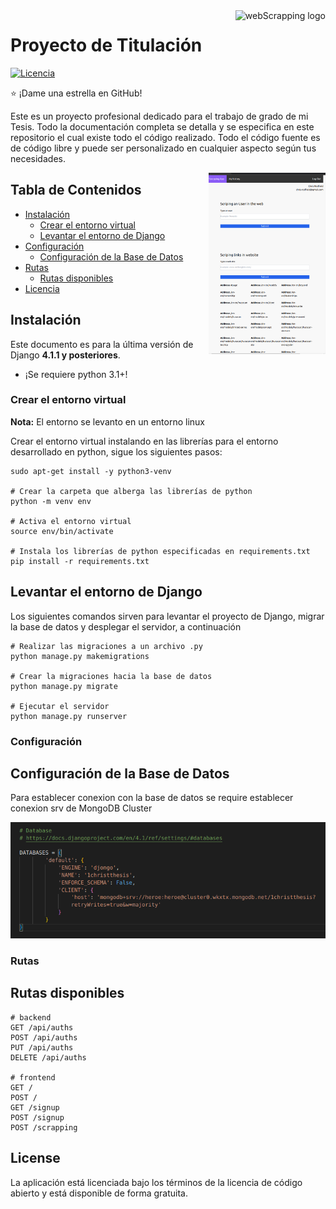 <div>
    <img src="https://www.edureka.co/blog/wp-content/uploads/2018/11/Untitled-1.jpg" alt="webScrapping logo" title="webScrapping" align="right" height="80" />
</div>

# Proyecto de Titulación

[![Licencia](https://poser.pugx.org/aimeos/aimeos-typo3/license.svg)](https://packagist.org/packages/aimeos/aimeos-typo3)

:star: ¡Dame una estrella en GitHub!

Este es un proyecto profesional dedicado para el trabajo de grado de mi Tesis. Todo la documentación completa se detalla y se especifica en este repositorio el cual existe todo el código realizado. Todo el código fuente es de código libre y puede ser personalizado en cualquier aspecto según tus necesidades.

<!-- ![scrapping-frontend](img/frontend.png) -->

<div>
    <img src="img/frontend.png" alt="webScrapping logo" title="webScrapping" align="right" height="290" />
</div>

## Tabla de Contenidos

- [Instalación](#instalación)
  - [Crear el entorno virtual](#Crear-el-entorno-virtual)
  - [Levantar el entorno de Django](#levantar-el-entorno-de-Django)
- [Configuración](#configuración)
  - [Configuración de la Base de Datos](#configuración-de-la-base-de-datos)
- [Rutas](#rutas)
  - [Rutas disponibles](#rutas-disponibles)
- [Licencia](#licencia)

## Instalación

Este documento es para la última versión de Django **4.1.1 y posteriores**.

- ¡Se requiere python 3.1+!

### Crear el entorno virtual

**Nota:** El entorno se levanto en un entorno linux

Crear el entorno virtual instalando en las librerías para el entorno desarrollado en python, sigue los siguientes pasos:

```shell
sudo apt-get install -y python3-venv

# Crear la carpeta que alberga las librerías de python
python -m venv env

# Activa el entorno virtual
source env/bin/activate

# Instala los librerías de python especificadas en requirements.txt
pip install -r requirements.txt

```

## Levantar el entorno de Django

Los siguientes comandos sirven para levantar el proyecto de Django, migrar la base de datos y desplegar el servidor, a continuación

```shell
# Realizar las migraciones a un archivo .py
python manage.py makemigrations

# Crear la migraciones hacia la base de datos
python manage.py migrate

# Ejecutar el servidor
python manage.py runserver
```

### Configuración

## Configuración de la Base de Datos

Para establecer conexion con la base de datos se require establecer conexion srv de MongoDB Cluster

![Put the connection of mongodb](img/connection_cluster.png)

### Rutas

## Rutas disponibles

```shell
# backend
GET /api/auths
POST /api/auths
PUT /api/auths
DELETE /api/auths

# frontend
GET /
POST /
GET /signup
POST /signup
POST /scrapping

```

## License

La aplicación está licenciada bajo los términos de la licencia de código abierto y está disponible de forma gratuita.
